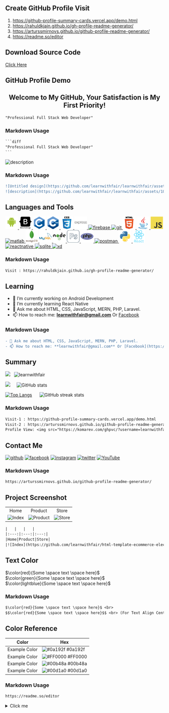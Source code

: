 ## Create GitHub Profile Visit

1. https://github-profile-summary-cards.vercel.app/demo.html
2. https://rahuldkjain.github.io/gh-profile-readme-generator/
3. https://arturssmirnovs.github.io/github-profile-readme-generator/
4. https://readme.so/editor

## Download Source Code
[Click Here](https://mega.nz/folder/wPc2japL#XJ0qMmggG7cIErhUNjtaKQ)

## GitHub Profile Demo

<h2 align="center">Welcome to My GitHub, Your Satisfaction is My First Priority!</h2>

```diff
"Professional Full Stack Web Developer"
```

### Markdown Usage

````diff
```diff
"Professional Full Stack Web Developer"
```
````

![description](https://github.com/learnwithfair/learnwithfair/assets/103452668/93a89a48-3403-44ca-af1f-cd7a33855e1f)

### Markdown Usage

```diff
![Untitled design](https://github.com/learnwithfair/learnwithfair/assets/103452668/b51d21ed-a1a8-4f40-8e58-7c719302635d)
![description](https://github.com/learnwithfair/learnwithfair/assets/103452668/93a89a48-3403-44ca-af1f-cd7a33855e1f)
```

<h2 align="left">Languages and Tools</h2>
<p align="left"> <a href="https://developer.android.com" target="_blank" rel="noreferrer"> <img src="https://raw.githubusercontent.com/devicons/devicon/master/icons/android/android-original-wordmark.svg" alt="android" width="40" height="40"/> </a> <a href="https://getbootstrap.com" target="_blank" rel="noreferrer"> <img src="https://raw.githubusercontent.com/devicons/devicon/master/icons/bootstrap/bootstrap-plain-wordmark.svg" alt="bootstrap" width="40" height="40"/> </a> <a href="https://www.cprogramming.com/" target="_blank" rel="noreferrer"> <img src="https://raw.githubusercontent.com/devicons/devicon/master/icons/c/c-original.svg" alt="c" width="40" height="40"/> </a> <a href="https://www.w3schools.com/cpp/" target="_blank" rel="noreferrer"> <img src="https://raw.githubusercontent.com/devicons/devicon/master/icons/cplusplus/cplusplus-original.svg" alt="cplusplus" width="40" height="40"/> </a> <a href="https://www.w3schools.com/css/" target="_blank" rel="noreferrer"> <img src="https://raw.githubusercontent.com/devicons/devicon/master/icons/css3/css3-original-wordmark.svg" alt="css3" width="40" height="40"/> </a> <a href="https://expressjs.com" target="_blank" rel="noreferrer"> <img src="https://raw.githubusercontent.com/devicons/devicon/master/icons/express/express-original-wordmark.svg" alt="express" width="40" height="40"/> </a> <a href="https://firebase.google.com/" target="_blank" rel="noreferrer"> <img src="https://www.vectorlogo.zone/logos/firebase/firebase-icon.svg" alt="firebase" width="40" height="40"/> </a> <a href="https://git-scm.com/" target="_blank" rel="noreferrer"> <img src="https://www.vectorlogo.zone/logos/git-scm/git-scm-icon.svg" alt="git" width="40" height="40"/> </a> <a href="https://www.w3.org/html/" target="_blank" rel="noreferrer"> <img src="https://raw.githubusercontent.com/devicons/devicon/master/icons/html5/html5-original-wordmark.svg" alt="html5" width="40" height="40"/> </a> <a href="https://www.java.com" target="_blank" rel="noreferrer"> <img src="https://raw.githubusercontent.com/devicons/devicon/master/icons/java/java-original.svg" alt="java" width="40" height="40"/> </a> <a href="https://developer.mozilla.org/en-US/docs/Web/JavaScript" target="_blank" rel="noreferrer"> <img src="https://raw.githubusercontent.com/devicons/devicon/master/icons/javascript/javascript-original.svg" alt="javascript" width="40" height="40"/> </a> <a href="https://www.mathworks.com/" target="_blank" rel="noreferrer"> <img src="https://upload.wikimedia.org/wikipedia/commons/2/21/Matlab_Logo.png" alt="matlab" width="40" height="40"/> </a> <a href="https://www.mongodb.com/" target="_blank" rel="noreferrer"> <img src="https://raw.githubusercontent.com/devicons/devicon/master/icons/mongodb/mongodb-original-wordmark.svg" alt="mongodb" width="40" height="40"/> </a> <a href="https://www.mysql.com/" target="_blank" rel="noreferrer"> <img src="https://raw.githubusercontent.com/devicons/devicon/master/icons/mysql/mysql-original-wordmark.svg" alt="mysql" width="40" height="40"/> </a> <a href="https://nodejs.org" target="_blank" rel="noreferrer"> <img src="https://raw.githubusercontent.com/devicons/devicon/master/icons/nodejs/nodejs-original-wordmark.svg" alt="nodejs" width="40" height="40"/> </a> <a href="https://www.photoshop.com/en" target="_blank" rel="noreferrer"> <img src="https://raw.githubusercontent.com/devicons/devicon/master/icons/photoshop/photoshop-line.svg" alt="photoshop" width="40" height="40"/> </a> <a href="https://www.php.net" target="_blank" rel="noreferrer"> <img src="https://raw.githubusercontent.com/devicons/devicon/master/icons/php/php-original.svg" alt="php" width="40" height="40"/> </a> <a href="https://postman.com" target="_blank" rel="noreferrer"> <img src="https://www.vectorlogo.zone/logos/getpostman/getpostman-icon.svg" alt="postman" width="40" height="40"/> </a> <a href="https://www.python.org" target="_blank" rel="noreferrer"> <img src="https://raw.githubusercontent.com/devicons/devicon/master/icons/python/python-original.svg" alt="python" width="40" height="40"/> </a> <a href="https://reactjs.org/" target="_blank" rel="noreferrer"> <img src="https://raw.githubusercontent.com/devicons/devicon/master/icons/react/react-original-wordmark.svg" alt="react" width="40" height="40"/> </a> <a href="https://reactnative.dev/" target="_blank" rel="noreferrer"> <img src="https://reactnative.dev/img/header_logo.svg" alt="reactnative" width="40" height="40"/> </a> <a href="https://www.sqlite.org/" target="_blank" rel="noreferrer"> <img src="https://www.vectorlogo.zone/logos/sqlite/sqlite-icon.svg" alt="sqlite" width="40" height="40"/> </a> <a href="https://www.adobe.com/products/xd.html" target="_blank" rel="noreferrer"> <img src="https://cdn.worldvectorlogo.com/logos/adobe-xd.svg" alt="xd" width="40" height="40"/> </a> </p>

### Markdown Usage

```diff
Visit : https://rahuldkjain.github.io/gh-profile-readme-generator/
```

## Learning

- 🔭 I’m currently working on Android Development
- 🌱 I’m currently learning React Native
- 💬 Ask me about HTML, CSS, JavaScript, MERN, PHP, Laravel.
- 📫 How to reach me: **learnwithfair@gmail.com** Or [Facebook](https://www.facebook.com/mdrahatulrabbi/)

### Markdown Usage

```diff
- 💬 Ask me about HTML, CSS, JavaScript, MERN, PHP, Laravel.
- 📫 How to reach me: **learnwithfair@gmail.com** Or [Facebook](https://www.facebook.com/mdrahatulrabbi/)
```

## Summary

![](http://github-profile-summary-cards.vercel.app/api/cards/profile-details?username=learnwithfair&theme=github) <span align="right">&nbsp;&nbsp;<img src="https://komarev.com/ghpvc/?username=learnwithfair&label=Profile%20views&color=0e75b6&style=flat" alt="learnwithfair" /></span>

![](http://github-profile-summary-cards.vercel.app/api/cards/most-commit-language?username=learnwithfair&theme=github) <span align="right"> &nbsp;&nbsp;&nbsp;&nbsp;![GitHub stats](https://github-readme-stats.vercel.app/api?username=learnwithfair&show_icons=true&count_private=true) </span>

[![Top Langs](https://github-readme-stats.vercel.app/api/top-langs/?username=learnwithfair)](https://github.com/anuraghazra/github-readme-stats)<span align="right"> &nbsp;&nbsp;&nbsp;&nbsp;&nbsp;![GitHub streak stats](https://streak-stats.demolab.com/?user=learnwithfair) </span>

### Markdown Usage

```diff
Visit-1 : https://github-profile-summary-cards.vercel.app/demo.html
Visit-2 : https://arturssmirnovs.github.io/github-profile-readme-generator/
Profile View: <img src="https://komarev.com/ghpvc/?username=learnwithfair&label=Profile%20views&color=0e75b6&style=flat" alt="learnwithfair" />
```

## Contact Me

[<img src='https://cdn.jsdelivr.net/npm/simple-icons@3.0.1/icons/github.svg' alt='github' height='40'>](https://github.com/learnwithfair) [<img src='https://cdn.jsdelivr.net/npm/simple-icons@3.0.1/icons/facebook.svg' alt='facebook' height='40'>](https://www.facebook.com/learnwithfair/) [<img src='https://cdn.jsdelivr.net/npm/simple-icons@3.0.1/icons/instagram.svg' alt='instagram' height='40'>](https://www.instagram.com/learnwithfair/) [<img src='https://cdn.jsdelivr.net/npm/simple-icons@3.0.1/icons/twitter.svg' alt='twitter' height='40'>](https://www.twiter.com/learnwithfair/) [<img src='https://cdn.jsdelivr.net/npm/simple-icons@3.0.1/icons/youtube.svg' alt='YouTube' height='40'>](https://www.youtube.com/@learnwithfair)

### Markdown Usage

```diff
https://arturssmirnovs.github.io/github-profile-readme-generator/
```

## Project Screenshot

|                                                                                                                                         |                                                                                                                                           |                                                                                                                                         |
| :-------------------------------------------------------------------------------------------------------------------------------------: | :---------------------------------------------------------------------------------------------------------------------------------------: | :-------------------------------------------------------------------------------------------------------------------------------------: |
|                                                                  Home                                                                   |                                                                  Product                                                                  |                                                                  Store                                                                  |
| ![Index](https://github.com/learnwithfair/html-template-ecommerce-electro-master/assets/103452668/dbca547c-a2fa-4c83-8654-f0f5244950aa) | ![Product](https://github.com/learnwithfair/html-template-ecommerce-electro-master/assets/103452668/0de8d398-c320-4efc-84d9-ac58587705b5) | ![Store](https://github.com/learnwithfair/html-template-ecommerce-electro-master/assets/103452668/80fd582f-73e3-486d-8522-6593560789b7) |

```diff
|   |   |   |
|:---:|:---:|:---:|
|Home|Product|Store|
|![Index](https://github.com/learnwithfair/html-template-ecommerce-electro-master/assets/103452668/dbca547c-a2fa-4c83-8654-f0f5244950aa)|![Product](https://github.com/learnwithfair/html-template-ecommerce-electro-master/assets/103452668/0de8d398-c320-4efc-84d9-ac58587705b5)| ![Store](https://github.com/learnwithfair/html-template-ecommerce-electro-master/assets/103452668/80fd582f-73e3-486d-8522-6593560789b7)|
```

## Text Color

$\color{red}{Some \space text \space here}$ <br>
$\color{green}{Some \space text \space here}$ <br>
$\color{lightblue}{Some \space text \space here}$ <br>

### Markdown Usage

```diff
$\color{red}{Some \space text \space here}$ <br>
$$\color{red}{Some \space text \space here}$$ <br> (For Text Align Center)
```

## Color Reference

| Color         | Hex                                                              |
| ------------- | ---------------------------------------------------------------- |
| Example Color | ![#0a192f](https://via.placeholder.com/10/0a192f?text=+) #0a192f |
| Example Color | ![#FF0000](https://via.placeholder.com/10/FF0000?text=+) #FF0000 |
| Example Color | ![#00b48a](https://via.placeholder.com/10/00b48a?text=+) #00b48a |
| Example Color | ![#00d1a0](https://via.placeholder.com/10/00b48a?text=+) #00d1a0 |

### Markdown Usage

```diff
https://readme.so/editor
```

<details>
  <summary>Click me</summary>
  
  ### Programming
  1. Competitive Programming
  2. Web Programming
     * PHP
     * Python
    
  ### Markdown Usage
```diff
<details>
  <summary>Click me</summary>
 1. Web Programming
     * PHP
     * Python
</details>
```
 </details>

